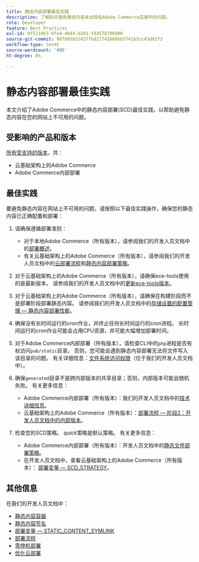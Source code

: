 ```yaml
---
title: 静态内容部署最佳实践
description: 了解如何避免静态内容未出现在Adobe Commerce店面中的问题。
role: Developer
feature: Best Practices
exl-id: 9f521963-6fe4-4844-b2d1-fd457b706900
source-git-commit: 987d65b52437fbd21f41600bb5741b3cc43d01f3
workflow-type: tm+mt
source-wordcount: '405'
ht-degree: 0%

---
```


# 静态内容部署最佳实践

本文介绍了Adobe Commerce中的静态内容部署(SCD)最佳实践，以帮助避免静态内容在您的网站上不可用的问题。

## 受影响的产品和版本

[所有受支持的版本](../../../release/versions.md)，共：

* 云基础架构上的Adobe Commerce
* Adobe Commerce内部部署

## 最佳实践

要避免静态内容在网站上不可用的问题，请按照以下最佳实践操作，确保您的静态内容已正确配置和部署：

1. 请确保遵循部署准则：
   * 对于本地Adobe Commerce（所有版本），请参阅我们的开发人员文档中的[部署概述](../../../configuration/deployment/overview.md)。
   * 有关云基础架构上的Adobe Commerce（所有版本），请参阅我们的开发人员文档中的[云部署流程](https://experienceleague.adobe.com/en/docs/commerce-cloud-service/user-guide/develop/deploy/process)和[静态内容部署策略](https://experienceleague.adobe.com/en/docs/commerce-cloud-service/user-guide/develop/deploy/static-content)。

1. 对于云基础架构上的Adobe Commerce（所有版本），请确保ece-tools使用的是最新版本。 请参阅我们的开发人员文档中的[更新ece-tools版本](https://experienceleague.adobe.com/en/docs/commerce-cloud-service/user-guide/release-notes/ece-tools-package)。
1. 对于云基础架构上的Adobe Commerce（所有版本），请确保在构建阶段而不是部署阶段部署静态内容。 请参阅我们的开发人员文档中的[存储设置的配置管理 — 静态内容部署性能](https://experienceleague.adobe.com/en/docs/commerce-cloud-service/user-guide/configure-store/store-settings#cloud-confman-scd-over)。
1. 确保没有长时间运行的cron作业，并终止任何长时间运行的cron进程。 长时间运行的cron作业可能会占用CPU资源，并可能大幅增加部署时间。
1. 对于Adobe Commerce内部部署（所有版本），请检查CLI中的`php`进程是否有权访问`pub/static`目录。 否则，您可能会遇到静态内容部署无法将文件写入该目录的问题。 有关详细信息：[文件系统访问权限](https://experienceleague.adobe.com/docs/commerce-operations/configuration-guide/deployment/file-system-permissions.html)（位于我们的开发人员文档中）。
1. 确保`generated`目录不是跨内部版本的共享目录；否则，内部版本可能会随机失败。 有关更多信息：
   * Adobe Commerce内部部署（所有版本）：我们的开发人员文档中的[技术详细信息](https://experienceleague.adobe.com/docs/commerce-operations/configuration-guide/deployment/technical-details.html)。
   * 云基础架构上的Adobe Commerce（所有版本）：[部署流程 — 阶段2：开发人员文档中的内部版本](https://experienceleague.adobe.com/en/docs/commerce-cloud-service/user-guide/develop/deploy/best-practices#cloud-deploy-over-phases-build)。

1. 检查您的SCD策略。 *quick*&#x200B;策略是默认策略。 有关更多信息：
   * Adobe Commerce内部部署（所有版本）：开发人员文档中的[静态文件部署策略](https://experienceleague.adobe.com/docs/commerce-operations/configuration-guide/cli/static-view/static-view-file-strategy.html)。
   * 在开发人员文档中，查看云基础架构上的Adobe Commerce（所有版本）： [部署变量 — SCD\_STRATEGY](https://experienceleague.adobe.com/en/docs/commerce-cloud-service/user-guide/configure/env/stage/variables-deploy#scd_strategy)。

## 其他信息

在我们的开发人员文档中：

* [静态内容容器](https://developer.adobe.com/commerce/admin-developer/pattern-library/containers/static-content/)
* [静态内容签名](https://experienceleague.adobe.com/docs/commerce-operations/configuration-guide/cache/static-content-signing.html)
* [部署变量 — STATIC\_CONTENT\_SYMLINK](https://experienceleague.adobe.com/en/docs/commerce-cloud-service/user-guide/configure/env/stage/variables-deploy#static_content_symlink)
* [部署流程](../../../performance/deployment-flow.md)
* [零停机部署](https://experienceleague.adobe.com/en/docs/commerce-cloud-service/user-guide/develop/deploy/reduce-downtime)
* [优化云部署](https://experienceleague.adobe.com/en/docs/commerce-cloud-service/user-guide/develop/deploy/optimization)

